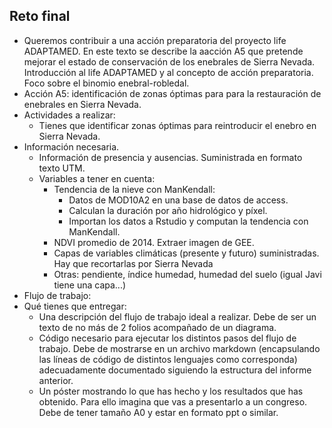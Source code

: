 ## Reto final



* Queremos contribuir a una acción preparatoria del proyecto life ADAPTAMED. En este texto se describe la aacción A5 que pretende mejorar el estado de conservación de los enebrales de Sierra Nevada. Introducción al life ADAPTAMED y al concepto de acción preparatoria. Foco sobre el binomio enebral-robledal.
* Acción A5: identificación de zonas óptimas para para la restauración de enebrales en Sierra Nevada.
* Actividades a realizar:
  * Tienes que identificar zonas óptimas para reintroducir el enebro en Sierra Nevada.
* Información necesaria.
  * Información de presencia y ausencias. Suministrada en formato texto UTM.
  * Variables a tener en cuenta:
    * Tendencia de la nieve con ManKendall:
      * Datos de MOD10A2 en una base de datos de access.
      * Calculan la duración por año hidrológico y píxel.
      * Importan los datos a Rstudio y computan la tendencia con ManKendall.
    * NDVI promedio de 2014. Extraer imagen de GEE.
    * Capas de variables climáticas (presente y futuro) suministradas. Hay que recortarlas por Sierra Nevada
    * Otras: pendiente, índice humedad, humedad del suelo (igual Javi tiene una capa...)
* Flujo de trabajo:
* Qué tienes que entregar:
  * Una descripción del flujo de trabajo ideal a realizar. Debe de ser un texto de no más de 2 folios acompañado de un diagrama.
  * Código necesario para ejecutar los distintos pasos del flujo de trabajo. Debe de mostrarse en un archivo markdown (encapsulando las líneas de código de distintos lenguajes como corresponda) adecuadamente documentado siguiendo la estructura del informe anterior.
  * Un póster mostrando lo que has hecho y los resultados que has obtenido. Para ello imagina que vas a presentarlo a un congreso. Debe de tener tamaño A0 y estar en formato ppt o similar. 
  



